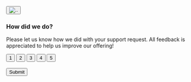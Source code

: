 <html lang="en">

<head>
    <meta charset="UTF-8">
    <meta http-equiv="X-UA-Compatible" content="IE=edge">
    <meta name="viewport" content="width=device-width, initial-scale=1.0">
    <link rel="stylesheet" href="prj_style.css">
    <link href="https://fonts.google.com/specimen/Overpass" rel="stylesheet">
    <title>rating</title>
</head>

<body>
    <div class="card">
        <button class="numss"><img src="../images/icon-star.svg" alt=".."></button>
        <br>
        <h3>How did we do?</h3>
        <p>Please let us know how we did with your support request.
            All feedback is appreciated to help us improve our offering!
        </p>
        <div class="num_container">
            <input class="nums" type="button" value="1">
            <input class="nums" type="button" value="2">
            <input class="nums" type="button" value="3">
            <input class="nums" type="button" value="4">
            <input class="nums" type="button" value="5">
        </div>
        <br>
        <button id="submit">Submit</button>
    </div>
</body>
<script src="prj_anim.js"></script>

</html>

